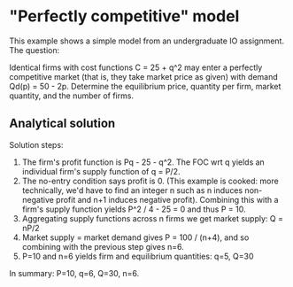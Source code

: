 # "Perfectly competitive" model

This example shows a simple model from an undergraduate IO assignment.  The
question:

Identical firms with cost functions C = 25 + q^2 may enter a perfectly
competitive market (that is, they take market price as given) with demand Qd(p)
= 50 - 2p.  Determine the equilibrium price, quantity per firm, market
quantity, and the number of firms.

## Analytical solution

Solution steps:

1. The firm's profit function is Pq - 25 - q^2.  The FOC wrt q yields an
   individual firm's supply function of q = P/2.
2. The no-entry condition says profit is 0.  (This example is cooked: more
   technically, we'd have to find an integer n such as n induces non-negative
   profit and n+1 induces negative profit).  Combining this with a firm's
   supply function yields P^2 / 4 - 25 = 0 and thus P = 10.
3. Aggregating supply functions across n firms we get market supply: Q = nP/2
4. Market supply = market demand gives P = 100 / (n+4), and so combining with
   the previous step gives n=6.
5. P=10 and n=6 yields firm and equilibrium quantities: q=5, Q=30

In summary: P=10, q=6, Q=30, n=6.
